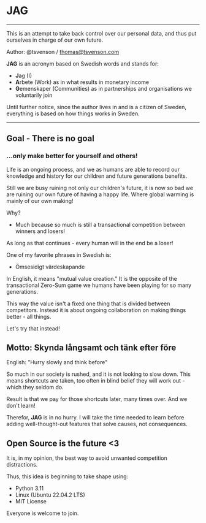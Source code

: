 # JAG

---
This is an attempt to take back control over our personal data, and thus put ourselves
in charge of our own future.

Author: @tsvenson / thomas@tsvenson.com

**JAG** is an acronym based on Swedish words and stands for:

- **J**ag (I)
- **A**rbete (Work) as in what results in monetary income
- **G**emenskaper (Communities) as in partnerships and organisations we voluntarily join

Until further notice, since the author lives in and is a citizen of Sweden, everything
is based on how things works in Sweden.

---
## Goal - There is no goal
### ...only make better for yourself and others!

Life is an ongoing process, and we as humans are able to record our knowledge and history
for our children and future generations benefits.

Still we are busy ruining not only our children's future, it is now so bad we are ruining
our own future of having a happy life. Where global warming is mainly of our own making!

Why?

- Much because so much is still a transactional competition between winners and losers!

As long as that continues - every human will in the end be a loser!

One of my favorite phrases in Swedish is:

- Ömsesidigt värdeskapande

In English, it means "mutual value creation." It is the opposite of the transactional
Zero-Sum game we humans have been playing for so many generations.

This way the value isn't a fixed one thing that is divided between competitors. Instead
it is about ongoing collaboration on making things better - all things.

Let's try that instead!

## Motto: Skynda långsamt och tänk efter före

English: "Hurry slowly and think before"

So much in our society is rushed, and it is not looking to slow down. This means shortcuts
are taken, too often in blind belief they will work out - which they seldom do.

Result is that we pay for those shortcuts later, many times over. And we don't learn!

Therefor, **JAG** is in no hurry. I will take the time needed to learn before adding
well-thought-out features that solve causes, not consequences.

## Open Source is the future <3
It is, in my opinion, the best way to avoid unwanted competition distractions.

Thus, this idea is beginning to take shape using:

- Python 3.11
- Linux (Ubuntu 22.04.2 LTS)
- MIT License

Everyone is welcome to join.
